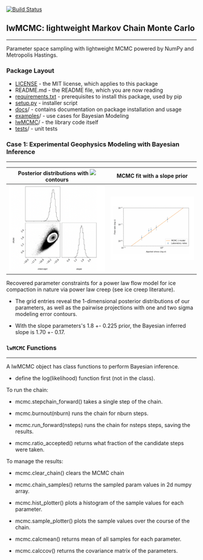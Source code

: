 
[![Build Status](https://travis-ci.com/daniel-furman/lwMCMC.svg?branch=main)](https://travis-ci.com/daniel-furman/lwMCMC)

## lwMCMC: lightweight Markov Chain Monte Carlo

---


Parameter space sampling with lightweight MCMC powered by NumPy and Metropolis Hastings.


### Package Layout

* [LICENSE](https://github.com/daniel-furman/lwMCMC/blob/main/LICENSE) - the MIT license, which applies to this package
* README.md - the README file, which you are now reading
* [requirements.txt](https://github.com/daniel-furman/lwMCMC/blob/main/requirements.txt) - prerequisites to install this package, used by pip
* [setup.py](https://github.com/daniel-furman/lwMCMC/blob/main/setup.py) - installer script
* [docs](https://github.com/daniel-furman/lwMCMC/tree/main/docs)/ - contains documentation on package installation and usage
* [examples](https://github.com/daniel-furman/lwMCMC/tree/main/examples)/ - use cases for Bayesian Modeling
* [lwMCMC](https://github.com/daniel-furman/lwMCMC/tree/main/lwMCMC)/ - the library code itself
* [tests](https://github.com/daniel-furman/lwMCMC/tree/main/test)/ - unit tests



### Case 1: Experimental Geophysics Modeling with Bayesian Inference

---

Posterior distributions with <img src="https://render.githubusercontent.com/render/math?math=\sigma"> contours | MCMC fit with a slope prior
:---------------------------------:|:----------------------------------------:
![](examples/data/grid_ice.png) | ![](examples/data/ice_scatter.png)

Recovered parameter constraints for a power law flow model for ice compaction in nature via power law creep (see ice creep literature). 

* The grid entries reveal the 1-dimensional posterior distributions of our parameters, as well as the pairwise projections with one and two sigma modeling error contours. 

* With the slope parameters's 1.8 +- 0.225 prior, the Bayesian inferred slope is 1.70 +- 0.17.

### `lwMCMC`  Functions 

---

A lwMCMC object has class functions to perform Bayesian inference. 

* define the log(likelihood) function first (not in the class).

To run the chain:
        
* mcmc.stepchain_forward() takes a single step of the chain.

* mcmc.burnout(nburn) runs the chain for nburn steps.

* mcmc.run_forward(nsteps) runs the chain for nsteps steps, saving the results.

* mcmc.ratio_accepted() returns what fraction of the candidate steps
            were taken.
         
            
To manage the results:

* mcmc.clear_chain() clears the MCMC chain

* mcmc.chain_samples() returns the sampled param values in 2d numpy array.

* mcmc.hist_plotter() plots a histogram of the sample values for each
            parameter.
   
* mcmc.sample_plotter() plots the sample values over the course of the 
            chain.
            
* mcmc.calcmean() returns mean of all samples for each parameter.

* mcmc.calccov() returns the covariance matrix of the parameters.
